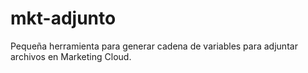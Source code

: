# mkt-adjunto
Pequeña herramienta para generar cadena de variables para adjuntar archivos en Marketing Cloud.
